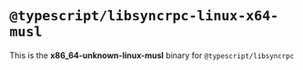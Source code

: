 # `@typescript/libsyncrpc-linux-x64-musl`

This is the **x86_64-unknown-linux-musl** binary for `@typescript/libsyncrpc`
